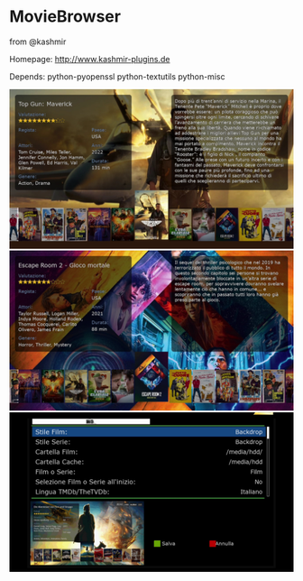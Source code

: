 # MovieBrowser

from @kashmir

Homepage: http://www.kashmir-plugins.de

Depends: python-pyopenssl python-textutils python-misc



<img src="https://github.com/Belfagor2005/MovieBrowser/blob/main/screenshot/screenmovie1.jpg">

<img src="https://github.com/Belfagor2005/MovieBrowser/blob/main/screenshot/screenmovie2.jpg">

<img src="https://github.com/Belfagor2005/MovieBrowser/blob/main/screenshot/screenmovie3.jpg">
